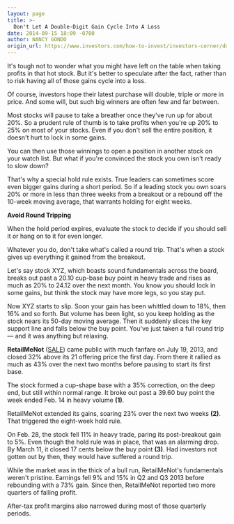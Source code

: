 ```yaml
---
layout: page
title: >-
  Don't Let A Double-Digit Gain Cycle Into A Loss
date: 2014-09-15 18:09 -0700
author: NANCY GONDO
origin_url: https://www.investors.com/how-to-invest/investors-corner/do-not-let-double-digit-gain-cycle-into-loss/
---
```


It's tough not to wonder what you might have left on the table when taking profits in that hot stock. But it's better to speculate after the fact, rather than to risk having all of those gains cycle into a loss.

Of course, investors hope their latest purchase will double, triple or more in price. And some will, but such big winners are often few and far between.

Most stocks will pause to take a breather once they've run up for about 20%. So a prudent rule of thumb is to take profits when you're up 20% to 25% on most of your stocks. Even if you don't sell the entire position, it doesn't hurt to lock in some gains.

You can then use those winnings to open a position in another stock on your watch list. But what if you're convinced the stock you own isn't ready to slow down?

That's why a special hold rule exists. True leaders can sometimes score even bigger gains during a short period. So if a leading stock you own soars 20% or more in less than three weeks from a breakout or a rebound off the 10-week moving average, that warrants holding for eight weeks.

**Avoid Round Tripping**

When the hold period expires, evaluate the stock to decide if you should sell it or hang on to it for even longer.

Whatever you do, don't take what's called a round trip. That's when a stock gives up everything it gained from the breakout.

Let's say stock XYZ, which boasts sound fundamentals across the board, breaks out past a 20.10 cup-base buy point in heavy trade and rises as much as 20% to 24.12 over the next month. You know you should lock in some gains, but think the stock may have more legs, so you stay put.

Now XYZ starts to slip. Soon your gain has been whittled down to 18%, then 16% and so forth. But volume has been light, so you keep holding as the stock nears its 50-day moving average. Then it suddenly slices the key support line and falls below the buy point. You've just taken a full round trip — and it was anything but relaxing.

**RetailMeNot** ([SALE](https://research.investors.com/quote.aspx?symbol=SALE)) came public with much fanfare on July 19, 2013, and closed 32% above its 21 offering price the first day. From there it rallied as much as 43% over the next two months before pausing to start its first base.

The stock formed a cup-shape base with a 35% correction, on the deep end, but still within normal range. It broke out past a 39.60 buy point the week ended Feb. 14 in heavy volume **(1)**.

RetailMeNot extended its gains, soaring 23% over the next two weeks **(2)**. That triggered the eight-week hold rule.

On Feb. 28, the stock fell 11% in heavy trade, paring its post-breakout gain to 5%. Even though the hold rule was in place, that was an alarming drop. By March 11, it closed 17 cents below the buy point **(3)**. Had investors not gotten out by then, they would have suffered a round trip.

While the market was in the thick of a bull run, RetailMeNot's fundamentals weren't pristine. Earnings fell 9% and 15% in Q2 and Q3 2013 before rebounding with a 73% gain. Since then, RetailMeNot reported two more quarters of falling profit.

After-tax profit margins also narrowed during most of those quarterly periods.

